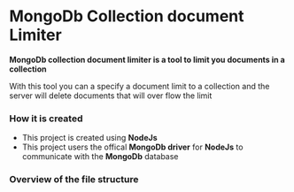 # MongoDb Collection document Limiter

**MongoDb collection document limiter is a tool to limit you documents in a collection**
 
With this tool you can a specify a document limit to a collection and the server will delete documents that will over flow the limit 


### How it is created
  - This project is created using **NodeJs**
  - This project users the offical **MongoDb driver** for **NodeJs** to communicate with the **MongoDb** database
 
### Overview of the file structure
